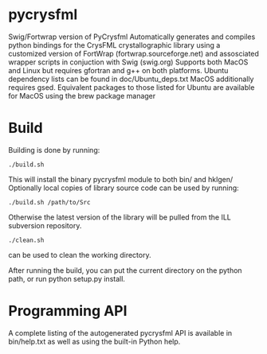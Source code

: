 pycrysfml
=========

Swig/Fortwrap version of PyCrysfml
Automatically generates and compiles python bindings for the CrysFML crystallographic library
using a customized version of FortWrap (fortwrap.sourceforge.net) and assosciated wrapper scripts
in conjuction with Swig (swig.org)
Supports both MacOS and Linux but requires gfortran and g++ on both platforms.
Ubuntu dependency lists can be found in doc/Ubuntu\_deps.txt
MacOS additionally requires gsed. Equivalent packages to those listed for Ubuntu are available for MacOS
using the brew package manager

Build
=========

Building is done by running:

	./build.sh

This will install the binary pycrysfml module to both bin/<Platform> and hklgen/
Optionally local copies of library source code can be used by running:

	./build.sh /path/to/Src

Otherwise the latest version of the library will be pulled from the ILL subversion repository.

	./clean.sh

can be used to clean the working directory.

After running the build, you can put the current directory on the python path, or run python setup.py install.

Programming API
=========

A complete listing of the autogenerated pycrysfml API is available in bin/help.txt
as well as using the built-in Python help.

